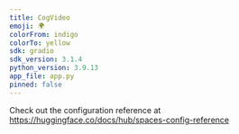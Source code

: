 ```yaml
---
title: CogVideo
emoji: 🌍
colorFrom: indigo
colorTo: yellow
sdk: gradio
sdk_version: 3.1.4
python_version: 3.9.13
app_file: app.py
pinned: false
---
```


Check out the configuration reference at https://huggingface.co/docs/hub/spaces-config-reference

